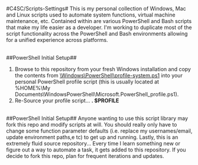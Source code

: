 #C4SC/Scripts-Settings#
This is my personal collection of Windows, Mac and Linux scripts used to automate system functions, virtual machine 
maintenance, etc. Contained within are various PowerShell and Bash scripts that make my life easier as a developer. I'm
working to duplicate most of the script functionality across the PowerShell and Bash environments allowing for a unified
experience across platforms.
<br/><br/>

##PowerShell Initial Setup##
1. Browse to this repository from your fresh Windows installation and copy the contents from 
[\Windows\PowerShell\profile-system.ps1](https://github.com/kbeckman/Scripts-Settings/blob/master/Windows/PowerShell/profile-system.ps1) 
into your personal PowerShell profile script (this is usually located at %HOME%\My Documents\WindowsPowerShell\Microsoft.PowerShell_profile.ps1).
2. Re-Source your profile script... <strong>. $PROFILE</strong>
<br/><br/>

##PowerShell Initial Setup##
Anyone wanting to use this script library may fork this repo and modify scripts at will. You should really only have to change
some function parameter defaults (i.e. replace my usernames/email, update environment paths,e tc) to get up and running. Lastly, 
this is an extremely fluid source repository... Every time I learn something new or figure out a way to automate a task, it gets 
added to this repository. If you decide to fork this repo, plan for frequent iterations and updates.
